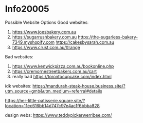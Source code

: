 # Info20005

Possible Website Options
Good websites:
1. https://www.joesbakery.com.au
2. https://sugarrushbakery.com.au 
https://the-sugarless-bakery-7349.myshopify.com
https://cakesbysarah.com.au
3. https://www.crust.com.au/#range

Bad websites:
1. https://www.kenwickpizza.com.au/bookonline.php 
2. https://cremornestreetbakers.com.au/cart
3. really bad https://torontocupcake.com/index.html

idk websites:
https://mandurah-steak-house.business.site/?utm_source=gmb&utm_medium=referral#details 

https://her-little-patisserie.square.site/?location=11ec616bb14d747c97e4ac1f6bbba828

design webs:
https://www.teddypickerwerribee.com/
